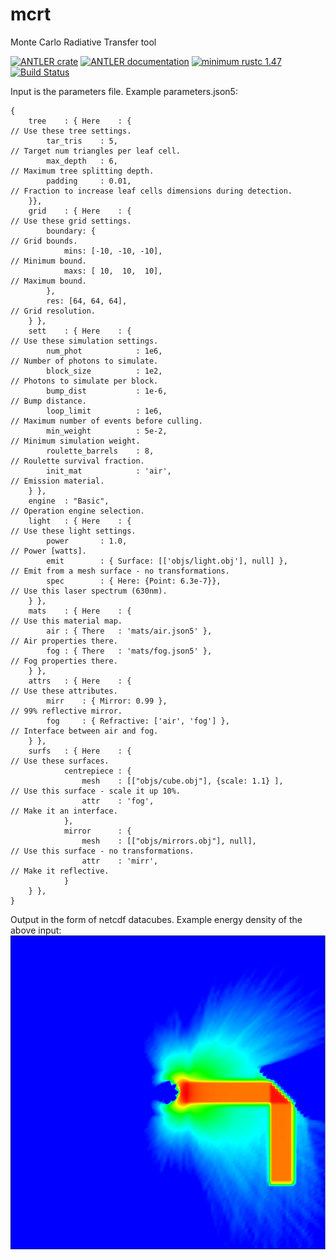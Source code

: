# mcrt
Monte Carlo Radiative Transfer tool

<!-- [![ANTLER documentation](https://docs.rs/mcrt/badge.svg)](https://docs.rs/mcrt) -->
[![ANTLER crate](https://img.shields.io/crates/v/arctk.svg)](https://crates.io/crates/mcrt)
[![ANTLER documentation](https://docs.rs/mcrt/badge.svg)](https://freddywordingham.github.io/mcrt/)
[![minimum rustc 1.47](https://img.shields.io/badge/rustc-1.47+-red.svg)](https://www.rust-lang.org/)
[![Build Status](https://travis-ci.org/FreddyWordingham/arctk.svg?branch=master)](https://travis-ci.org/FreddyWordingham/arctk)

Input is the parameters file.
Example parameters.json5:
```json5
{
    tree    : { Here    : {                                                     // Use these tree settings.
        tar_tris    : 5,                                                        // Target num triangles per leaf cell.
        max_depth   : 6,                                                        // Maximum tree splitting depth.
        padding     : 0.01,                                                     // Fraction to increase leaf cells dimensions during detection.
    }},
    grid    : { Here    : {                                                     // Use these grid settings.
        boundary: {                                                             // Grid bounds.
            mins: [-10, -10, -10],                                              // Minimum bound.
            maxs: [ 10,  10,  10],                                              // Maximum bound.
        },
        res: [64, 64, 64],                                                      // Grid resolution.
    } },
    sett    : { Here    : {                                                     // Use these simulation settings.
        num_phot            : 1e6,                                              // Number of photons to simulate.
        block_size          : 1e2,                                              // Photons to simulate per block.
        bump_dist           : 1e-6,                                             // Bump distance.
        loop_limit          : 1e6,                                              // Maximum number of events before culling.
        min_weight          : 5e-2,                                             // Minimum simulation weight.
        roulette_barrels    : 8,                                                // Roulette survival fraction.
        init_mat            : 'air',                                            // Emission material.
    } },
    engine  : "Basic",                                                          // Operation engine selection.
    light   : { Here    : {                                                     // Use these light settings.
        power       : 1.0,                                                      // Power [watts].
        emit        : { Surface: [['objs/light.obj'], null] },                  // Emit from a mesh surface - no transformations.
        spec        : { Here: {Point: 6.3e-7}},                                 // Use this laser spectrum (630nm).
    } },
    mats    : { Here    : {                                                     // Use this material map.
        air : { There   : 'mats/air.json5' },                                   // Air properties there.
        fog : { There   : 'mats/fog.json5' },                                   // Fog properties there.
    } },
    attrs   : { Here    : {                                                     // Use these attributes.
        mirr    : { Mirror: 0.99 },                                             // 99% reflective mirror.
        fog     : { Refractive: ['air', 'fog'] },                               // Interface between air and fog.
    } },
    surfs   : { Here    : {                                                     // Use these surfaces.
            centrepiece : {
                mesh    : [["objs/cube.obj"], {scale: 1.1} ],                   // Use this surface - scale it up 10%.
                attr    : 'fog',                                                // Make it an interface.
            },
            mirror      : {
                mesh    : [["objs/mirrors.obj"], null],                         // Use this surface - no transformations.
                attr    : 'mirr',                                               // Make it reflective.
            }
    } },
}
```

Output in the form of netcdf datacubes.
Example energy density of the above input:
![image info](./res/example.png)
